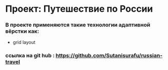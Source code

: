 # Проект: Путешествие по России

### В проекте применяются такие технологии адаптивной вёрстки как:  
- grid layout

### ссылка на git hub : https://github.com/Sutanisurafu/russian-travel


